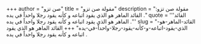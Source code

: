 +++
author = "صن تزو"
title = "مقولة صن تزو"
description = "مقولة صن تزو: القائد الماهر هو الذي يقود اتباعه و كأنه يقود رجلا واحداً في يده ."
quote = '''القائد الماهر هو الذي يقود اتباعه و كأنه يقود رجلا واحداً في يده .'''
slug = "القائد-الماهر-هو-الذي-يقود-اتباعه-و-كأنه-يقود-رجلا-واحداً-في-يده"
+++
القائد الماهر هو الذي يقود اتباعه و كأنه يقود رجلا واحداً في يده .
